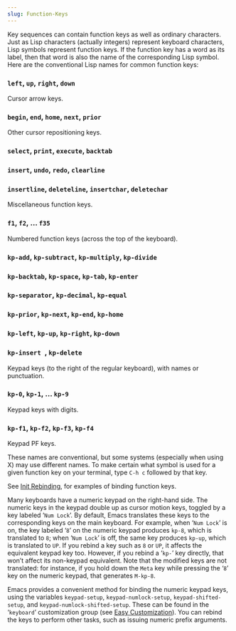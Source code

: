 ```yaml
---
slug: Function-Keys
---
```


Key sequences can contain function keys as well as ordinary characters. Just as Lisp characters (actually integers) represent keyboard characters, Lisp symbols represent function keys. If the function key has a word as its label, then that word is also the name of the corresponding Lisp symbol. Here are the conventional Lisp names for common function keys:

### `left`, `up`, `right`, `down`

Cursor arrow keys.

### `begin`, `end`, `home`, `next`, `prior`

Other cursor repositioning keys.

### `select`, `print`, `execute`, `backtab`

### `insert`, `undo`, `redo`, `clearline`

### `insertline`, `deleteline`, `insertchar`, `deletechar`

Miscellaneous function keys.

### `f1`, `f2`, … `f35`

Numbered function keys (across the top of the keyboard).

### `kp-add`, `kp-subtract`, `kp-multiply`, `kp-divide`

### `kp-backtab`, `kp-space`, `kp-tab`, `kp-enter`

### `kp-separator`, `kp-decimal`, `kp-equal`

### `kp-prior`, `kp-next`, `kp-end`, `kp-home`

### `kp-left`, `kp-up`, `kp-right`, `kp-down`

### `kp-insert `, `kp-delete`

Keypad keys (to the right of the regular keyboard), with names or punctuation.

### `kp-0`, `kp-1`, … `kp-9`

Keypad keys with digits.

### `kp-f1`, `kp-f2`, `kp-f3`, `kp-f4`

Keypad PF keys.

These names are conventional, but some systems (especially when using X) may use different names. To make certain what symbol is used for a given function key on your terminal, type `C-h c` followed by that key.

See [Init Rebinding](/docs/emacs/Init-Rebinding), for examples of binding function keys.

Many keyboards have a numeric keypad on the right-hand side. The numeric keys in the keypad double up as cursor motion keys, toggled by a key labeled ‘`Num Lock`’. By default, Emacs translates these keys to the corresponding keys on the main keyboard. For example, when ‘`Num Lock`’ is on, the key labeled ‘`8`’ on the numeric keypad produces `kp-8`, which is translated to `8`; when ‘`Num Lock`’ is off, the same key produces `kp-up`, which is translated to `UP`. If you rebind a key such as `8` or `UP`, it affects the equivalent keypad key too. However, if you rebind a ‘`kp-`’ key directly, that won’t affect its non-keypad equivalent. Note that the modified keys are not translated: for instance, if you hold down the `Meta` key while pressing the ‘`8`’ key on the numeric keypad, that generates `M-kp-8`.

Emacs provides a convenient method for binding the numeric keypad keys, using the variables `keypad-setup`, `keypad-numlock-setup`, `keypad-shifted-setup`, and `keypad-numlock-shifted-setup`. These can be found in the ‘`keyboard`’ customization group (see [Easy Customization](/docs/emacs/Easy-Customization)). You can rebind the keys to perform other tasks, such as issuing numeric prefix arguments.
